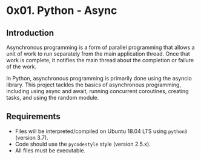 # 0x01. Python - Async

## Introduction

Asynchronous programming is a form of parallel programming that allows a unit of work to run separately from the main application thread. Once that work is complete, it notifies the main thread about the completion or failure of the work.

In Python, asynchronous programming is primarily done using the asyncio library. This project tackles the basics of asynchronous programming, including using async and await, running concurrent coroutines, creating tasks, and using the random module.

## Requirements

- Files will be interpreted/compiled on Ubuntu 18.04 LTS using `python3` (version 3.7).
- Code should use the `pycodestyle` style (version 2.5.x).
- All files must be executable.
